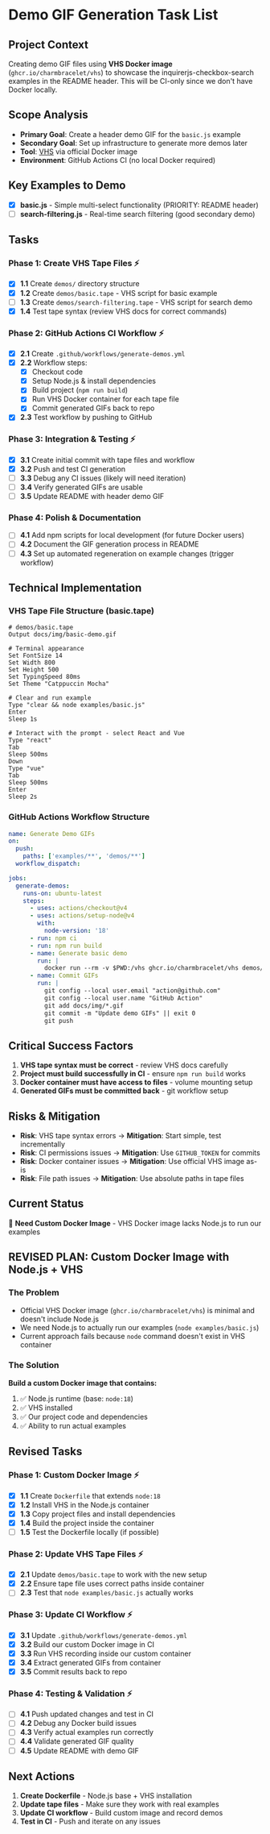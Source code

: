 # Demo GIF Generation Task List

## Project Context
Creating demo GIF files using **VHS Docker image** (`ghcr.io/charmbracelet/vhs`) to showcase the inquirerjs-checkbox-search examples in the README header. This will be CI-only since we don't have Docker locally.

## Scope Analysis
- **Primary Goal**: Create a header demo GIF for the `basic.js` example
- **Secondary Goal**: Set up infrastructure to generate more demos later
- **Tool**: [VHS](https://github.com/charmbracelet/vhs) via official Docker image
- **Environment**: GitHub Actions CI (no local Docker required)

## Key Examples to Demo
- [x] **basic.js** - Simple multi-select functionality (PRIORITY: README header)
- [ ] **search-filtering.js** - Real-time search filtering (good secondary demo)

## Tasks

### Phase 1: Create VHS Tape Files ⚡
- [x] **1.1** Create `demos/` directory structure
- [x] **1.2** Create `demos/basic.tape` - VHS script for basic example
- [ ] **1.3** Create `demos/search-filtering.tape` - VHS script for search demo
- [x] **1.4** Test tape syntax (review VHS docs for correct commands)

### Phase 2: GitHub Actions CI Workflow ⚡
- [x] **2.1** Create `.github/workflows/generate-demos.yml`
- [x] **2.2** Workflow steps:
  - [x] Checkout code
  - [x] Setup Node.js & install dependencies
  - [x] Build project (`npm run build`)
  - [x] Run VHS Docker container for each tape file
  - [x] Commit generated GIFs back to repo
- [x] **2.3** Test workflow by pushing to GitHub

### Phase 3: Integration & Testing ⚡
- [x] **3.1** Create initial commit with tape files and workflow
- [x] **3.2** Push and test CI generation
- [ ] **3.3** Debug any CI issues (likely will need iteration)
- [ ] **3.4** Verify generated GIFs are usable
- [ ] **3.5** Update README with header demo GIF

### Phase 4: Polish & Documentation 
- [ ] **4.1** Add npm scripts for local development (for future Docker users)
- [ ] **4.2** Document the GIF generation process in README
- [ ] **4.3** Set up automated regeneration on example changes (trigger workflow)

## Technical Implementation

### VHS Tape File Structure (basic.tape)
```tape
# demos/basic.tape
Output docs/img/basic-demo.gif

# Terminal appearance
Set FontSize 14
Set Width 800
Set Height 500
Set TypingSpeed 80ms
Set Theme "Catppuccin Mocha"

# Clear and run example
Type "clear && node examples/basic.js"
Enter
Sleep 1s

# Interact with the prompt - select React and Vue
Type "react"
Tab
Sleep 500ms
Down
Type "vue"  
Tab
Sleep 500ms
Enter
Sleep 2s
```

### GitHub Actions Workflow Structure
```yaml
name: Generate Demo GIFs
on:
  push:
    paths: ['examples/**', 'demos/**']
  workflow_dispatch:

jobs:
  generate-demos:
    runs-on: ubuntu-latest
    steps:
      - uses: actions/checkout@v4
      - uses: actions/setup-node@v4
        with:
          node-version: '18'
      - run: npm ci
      - run: npm run build
      - name: Generate basic demo
        run: |
          docker run --rm -v $PWD:/vhs ghcr.io/charmbracelet/vhs demos/basic.tape
      - name: Commit GIFs
        run: |
          git config --local user.email "action@github.com"
          git config --local user.name "GitHub Action"
          git add docs/img/*.gif
          git commit -m "Update demo GIFs" || exit 0
          git push
```

## Critical Success Factors
1. **VHS tape syntax must be correct** - review VHS docs carefully
2. **Project must build successfully in CI** - ensure `npm run build` works
3. **Docker container must have access to files** - volume mounting setup
4. **Generated GIFs must be committed back** - git workflow setup

## Risks & Mitigation
- **Risk**: VHS tape syntax errors → **Mitigation**: Start simple, test incrementally
- **Risk**: CI permissions issues → **Mitigation**: Use `GITHUB_TOKEN` for commits  
- **Risk**: Docker container issues → **Mitigation**: Use official VHS image as-is
- **Risk**: File path issues → **Mitigation**: Use absolute paths in tape files

## Current Status
🔴 **Need Custom Docker Image** - VHS Docker image lacks Node.js to run our examples

## REVISED PLAN: Custom Docker Image with Node.js + VHS

### The Problem
- Official VHS Docker image (`ghcr.io/charmbracelet/vhs`) is minimal and doesn't include Node.js
- We need Node.js to actually run our examples (`node examples/basic.js`)
- Current approach fails because `node` command doesn't exist in VHS container

### The Solution
**Build a custom Docker image that contains:**
1. ✅ Node.js runtime (base: `node:18`)
2. ✅ VHS installed
3. ✅ Our project code and dependencies
4. ✅ Ability to run actual examples

## Revised Tasks

### Phase 1: Custom Docker Image ⚡
- [x] **1.1** Create `Dockerfile` that extends `node:18`
- [x] **1.2** Install VHS in the Node.js container
- [x] **1.3** Copy project files and install dependencies
- [x] **1.4** Build the project inside the container
- [ ] **1.5** Test the Dockerfile locally (if possible)

### Phase 2: Update VHS Tape Files ⚡
- [x] **2.1** Update `demos/basic.tape` to work with the new setup
- [x] **2.2** Ensure tape file uses correct paths inside container
- [ ] **2.3** Test that `node examples/basic.js` actually works

### Phase 3: Update CI Workflow ⚡
- [x] **3.1** Update `.github/workflows/generate-demos.yml`
- [x] **3.2** Build our custom Docker image in CI
- [x] **3.3** Run VHS recording inside our custom container
- [x] **3.4** Extract generated GIFs from container
- [x] **3.5** Commit results back to repo

### Phase 4: Testing & Validation ⚡
- [ ] **4.1** Push updated changes and test in CI
- [ ] **4.2** Debug any Docker build issues
- [ ] **4.3** Verify actual examples run correctly
- [ ] **4.4** Validate generated GIF quality
- [ ] **4.5** Update README with demo GIF

## Next Actions
1. **Create Dockerfile** - Node.js base + VHS installation
2. **Update tape files** - Make sure they work with real examples
3. **Update CI workflow** - Build custom image and record demos
4. **Test in CI** - Push and iterate on any issues 
